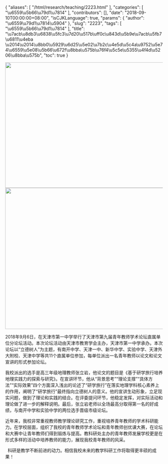 {
    "aliases": [
        "/html/research/teaching/2223.html"
    ],
    "categories": [
        "\u6559\u5b66\u79d1\u7814"
    ],
    "contributors": [],
    "date": "2018-09-10T00:00:00+08:00",
    "isCJKLanguage": true,
    "params": {
        "author": "\u6559\u79d1\u7814\u5904"
    },
    "slug": "2223",
    "tags": [
        "\u6559\u5b66\u79d1\u7814"
    ],
    "title": "\u7acb\u8db3\u6838\u5fc3\u7d20\u517b\uff0c\u843d\u5b9e\u7acb\u5fb7\u6811\u4eba \u2014\u2014\u8bb0\u5929\u6d25\u5e02\u7b2c\u4e5d\u5c4a\u9752\u5e74\u6559\u5e08\u5b66\u672f\u8bba\u575b\u76f4\u5c5e\u5355\u4f4d\u5206\u8bba\u575b",
    "toc": true
}


<img
    src="https://cdn.tfls.online/mirror/full/02e5b3c699ba8d1b5bceb13515a6cab1346d456e.jpg"
    style="display:block;margin-left:auto;margin-right:auto;"
    decoding="async"
    fetchpriority="auto"
    loading="lazy"
    height="400"
    width="600"
/>
<img
    src="https://cdn.tfls.online/mirror/full/bdbd63c9241921e863a613955bcf2e3bb846165c.jpg"
    style="display:block;margin-left:auto;margin-right:auto;"
    decoding="async"
    fetchpriority="auto"
    loading="lazy"
    height="450"
    width="600"
/>




  





2018年9月6日，在天津市第一中学举行了天津市第九届青年教师学术论坛直属单位分论坛活动。本次论坛活动由天津市教育学会主办，天津市第一中学承办。本次论坛以“立德树人”为主题，有南开中学、天津一中、新华中学、实验中学、天津外大附校、天津中学等共11个直属单位参加，每单位派出一名青年教师以论文和论文宣讲的形式参加论坛。




我校派出的选手是高三年级地理教师张立岩，他论文的题目是《基于研学旅行培养地理实践力的探索与研究》。在宣讲环节，他从“背景思考”“理论支撑”“具体方法”“实际效果”四个方面深入浅出的论述了“研学旅行”在落实地理学科核心素养上的作用，阐明了“研学旅行”最终指向立德树人的意义。他的宣讲生动形象，立足现实问题，做到了理论和实践的结合。在评委提问环节，他稳定发挥，对实际活动和理论做了进一步的解释说明。最后，张立岩老师以全场最高分取得第一名的好成绩，与南开中学和实验中学的两位选手晋级市级论坛。




近年来，我校非常重视教师教学理论研究工作，重视培养青年教师的学术科研能力。在学校层面，组织了我校的青年教师学术论坛和青年教师创优课大赛，在论坛和大赛中让青年教师们得到锻炼与提高。教科研处主办的青年教师发展学校更是在形式多样的活动中培养教师的能力，展现我校青年教师的风采。




  科研是教学不断前进的动力。相信我校未来的教学科研工作将取得更丰硕的成果！





  




